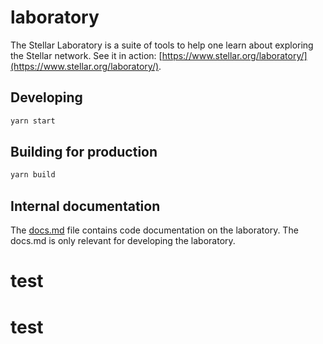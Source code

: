 # laboratory

The Stellar Laboratory is a suite of tools to help one learn about exploring the
Stellar network. See it in action:
[https://www.stellar.org/laboratory/](https://www.stellar.org/laboratory/).

## Developing

```sh
yarn start
```

## Building for production

```sh
yarn build
```

## Internal documentation

The [docs.md](./docs.md) file contains code documentation on the laboratory. The
docs.md is only relevant for developing the laboratory.
# test
# test
